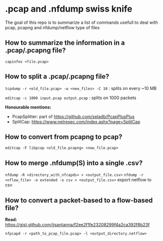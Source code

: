 # .pcap and .nfdump swiss knife
The goal of this repo is to summarize a list of commands usefull to deal with pcap, pcapng and nfdump/netflow type of files

## How to summarize the information in a .pcap/.pcapng file?
```capinfos <file.pcap>```

## How to split a .pcap/.pcapng file?
```tcpdump -r <old_file.pcap> -w <new_files> -C 10``` : splits on every ~10 MB

```editcap -c 1000 input.pcap output.pcap``` : splits on 1000 packets

**Honourable mentions:**
- PcapSplitter: part of https://github.com/seladb/PcapPlusPlus
- SplitCap: https://www.netresec.com/index.ashx?page=SplitCap

## How to convert from pcapng to pcap?
```editcap -F libpcap <old_file.pcapng> <new_file.pcap>```

## How to merge .nfdump(S) into a single .csv?
```nfdump -R <directory_with_nfcapds> > <output_file.csv>```
```nfdump -r <nflow_file> -o extended -o csv > <output_file.csv>``` export netflow to csv

## How to convert a packet-based to a flow-based file?
**Read:** https://gist.github.com/jjsantanna/f2ee2f1fe23208299f4a2ca392f8b23f

```nfpcapd -r <path_to_pcap_file.pcap> -l <output_directory.netflow>``` 


